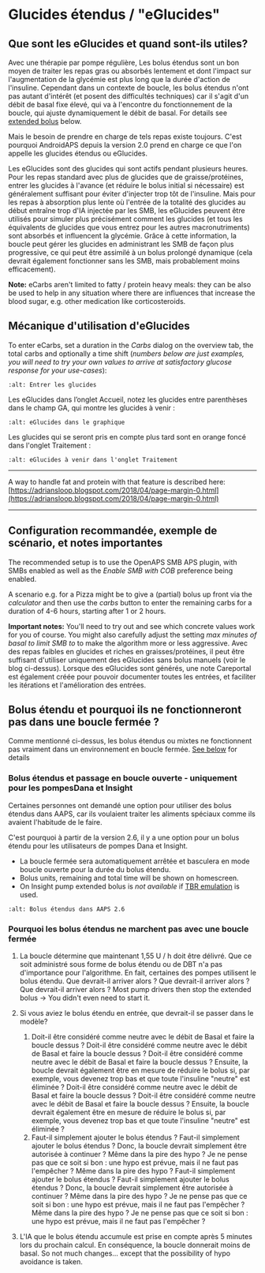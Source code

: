 # Glucides étendus / "eGlucides"

## Que sont les eGlucides et quand sont-ils utiles?

Avec une thérapie par pompe régulière, Les bolus étendus sont un bon moyen de traiter les repas gras ou absorbés lentement et dont l'impact sur l'augmentation de la glycémie est plus long que la durée d'action de l'insuline. Cependant dans un contexte de boucle, les bolus étendus n'ont pas autant d'intérêt (et posent des difficultés techniques) car il s'agit d'un débit de basal fixe élevé, qui va à l'encontre du fonctionnement de la boucle, qui ajuste dynamiquement le débit de basal. For details see [extended bolus](../Usage/Extended-Carbs.md#why-extended-boluses-won-t-work-in-a-closed-loop-environment) below.

Mais le besoin de prendre en charge de tels repas existe toujours. C'est pourquoi AndroidAPS depuis la version 2.0 prend en charge ce que l'on appelle les glucides étendus ou eGlucides.

Les eGlucides sont des glucides qui sont actifs pendant plusieurs heures. Pour les repas standard avec plus de glucides que de graisse/protéines, entrer les glucides à l'avance (et réduire le bolus initial si nécessaire) est généralement suffisant pour éviter d'injecter trop tôt de l'insuline.  Mais pour les repas à absorption plus lente où l'entrée de la totalité des glucides au début entraîne trop d'IA injectée par les SMB, les eGlucides peuvent être utilisés pour simuler plus précisément comment les glucides (et tous les équivalents de glucides que vous entrez pour les autres macronutriments) sont absorbés et influencent la glycémie. Grâce à cette information, la boucle peut gérer les glucides en administrant les SMB de façon plus progressive, ce qui peut être assimilé à un bolus prolongé dynamique (cela devrait également fonctionner sans les SMB, mais probablement moins efficacement).

**Note:** eCarbs aren't limited to fatty / protein heavy meals: they can be also be used to help in any situation where there are influences that increase the blood sugar, e.g. other medication like corticosteroids.

## Mécanique d'utilisation d'eGlucides

To enter eCarbs, set a duration in the *Carbs* dialog on the overview tab, the total carbs and optionally a time shift (*numbers below are just examples, you will need to try your own values to arrive at satisfactory glucose response for your use-cases*):

```{image} ../images/eCarbs_Dialog.png
:alt: Entrer les glucides
```

Les eGlucides dans l’onglet Accueil, notez les glucides entre parenthèses dans le champ GA, qui montre les glucides à venir :

```{image} ../images/eCarbs_Graph.png
:alt: eGlucides dans le graphique
```

Les glucides qui se seront pris en compte plus tard sont en orange foncé dans l'onglet Traitement :

```{image} ../images/eCarbs_Treatment.png
:alt: eGlucides à venir dans l'onglet Traitement
```

______________________________________________________________________

A way to handle fat and protein with that feature is described here: [https://adriansloop.blogspot.com/2018/04/page-margin-0.html](https://adriansloop.blogspot.com/2018/04/page-margin-0.html)

______________________________________________________________________

## Configuration recommandée, exemple de scénario, et notes importantes

The recommended setup is to use the OpenAPS SMB APS plugin, with SMBs enabled as well as the *Enable SMB with COB* preference being enabled.

A scenario e.g. for a Pizza might be to give a (partial) bolus up front via the *calculator* and then use the *carbs* button to enter the remaining carbs for a duration of 4-6 hours, starting after 1 or 2 hours.

**Important notes:** You'll need to try out and see which concrete values work for you of course. You might also carefully adjust the setting *max minutes of basal to limit SMB to* to make the algorithm more or less aggressive. Avec des repas faibles en glucides et riches en graisses/protéines, il peut être suffisant d'utiliser uniquement des eGlucides sans bolus manuels (voir le blog ci-dessus). Lorsque des eGlucides sont générés, une note Careportal est également créée pour pouvoir documenter toutes les entrées, et faciliter les itérations et l'amélioration des entrées.

## Bolus étendu et pourquoi ils ne fonctionneront pas dans une boucle fermée ?

Comme mentionné ci-dessus, les bolus étendus ou mixtes ne fonctionnent pas vraiment dans un environnement en boucle fermée. [See below](../Usage/Extended-Carbs.md#why-extended-boluses-won-t-work-in-a-closed-loop-environment) for details

### Bolus étendus et passage en boucle ouverte - uniquement pour les pompesDana et Insight

Certaines personnes ont demandé une option pour utiliser des bolus étendus dans AAPS, car ils voulaient traiter les aliments spéciaux comme ils avaient l'habitude de le faire.

C'est pourquoi à partir de la version 2.6, il y a une option pour un bolus étendu pour les utilisateurs de pompes Dana et Insight.

- La boucle fermée sera automatiquement arrêtée et basculera en mode boucle ouverte pour la durée du bolus étendu.
- Bolus units, remaining and total time will be shown on homescreen.
- On Insight pump extended bolus is *not available* if [TBR emulation](../Configuration/Accu-Chek-Insight-Pump.md#settings-in-aaps) is used.

```{image} ../images/ExtendedBolus2_6.png
:alt: Bolus étendus dans AAPS 2.6
```

### Pourquoi les bolus étendus ne marchent pas avec une boucle fermée

1. La boucle détermine que maintenant 1,55 U / h doit être délivré. Que ce soit administré sous forme de bolus étendu ou de DBT n'a pas d'importance pour l'algorithme. En fait, certaines des pompes utilisent le bolus étendu. Que devrait-il arriver alors ? Que devrait-il arriver alors ? Que devrait-il arriver alors ? Most pump drivers then stop the extended bolus -> You didn't even need to start it.

2. Si vous aviez le bolus étendu en entrée, que devrait-il se passer dans le modèle?

   1. Doit-il être considéré comme neutre avec le débit de Basal et faire la boucle dessus ? Doit-il être considéré comme neutre avec le débit de Basal et faire la boucle dessus ? Doit-il être considéré comme neutre avec le débit de Basal et faire la boucle dessus ? Ensuite, la boucle devrait également être en mesure de réduire le bolus si, par exemple, vous devenez trop bas et que toute l'insuline "neutre" est éliminée ? Doit-il être considéré comme neutre avec le débit de Basal et faire la boucle dessus ? Doit-il être considéré comme neutre avec le débit de Basal et faire la boucle dessus ? Ensuite, la boucle devrait également être en mesure de réduire le bolus si, par exemple, vous devenez trop bas et que toute l'insuline "neutre" est éliminée ?
   2. Faut-il simplement ajouter le bolus étendus ? Faut-il simplement ajouter le bolus étendus ? Donc, la boucle devrait simplement être autorisée à continuer ? Même dans la pire des hypo ? Je ne pense pas que ce soit si bon : une hypo est prévue, mais il ne faut pas l'empêcher ? Même dans la pire des hypo ? Faut-il simplement ajouter le bolus étendus ? Faut-il simplement ajouter le bolus étendus ? Donc, la boucle devrait simplement être autorisée à continuer ? Même dans la pire des hypo ? Je ne pense pas que ce soit si bon : une hypo est prévue, mais il ne faut pas l'empêcher ? Même dans la pire des hypo ? Je ne pense pas que ce soit si bon : une hypo est prévue, mais il ne faut pas l'empêcher ?

3. L'IA que le bolus étendu accumule est prise en compte après 5 minutes lors du prochain calcul. En conséquence, la boucle donnerait moins de basal. So not much changes... except that the possibility of hypo avoidance is taken.
